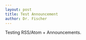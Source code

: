 ```yaml
---
layout: post
title: Test Announcement
author: Dr. Fischer
---
```


Testing RSS/Atom + Announcements.
